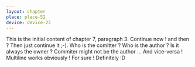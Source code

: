 ```yaml
---
layout: chapter
place: place-52
device: device-23
---
```

This is the initial content of chapter 7, paragraph 3. Continue now ! and then ? Then just continue it ;-). Who is the comitter ? Who is the author ? Is it always the owner ? Commiter might not be the author ... And vice-versa !
Multiline works obviously !
For sure !
Definitely :D